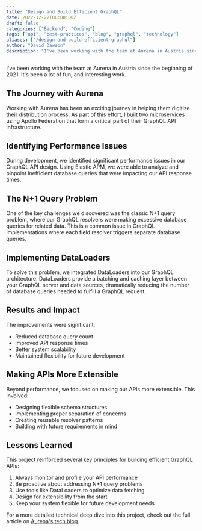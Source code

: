 ```yaml
---
title: "Design and Build Efficient GraphQL"
date: 2022-12-22T00:00:00Z
draft: false
categories: ["Backend", "Coding"]
tags: ["api", "best-practices", "blog", "graphql", "technology"]
aliases: ["/design-and-build-efficient-graphql"]
author: "David Dawson"
description: "I've been working with the team at Aurena in Austria since the beginning of 2021. It's been a lot of fun, and interesting work."
---
```


I've been working with the team at Aurena in Austria since the beginning of 2021. It's been a lot of fun, and interesting work.

## The Journey with Aurena

Working with Aurena has been an exciting journey in helping them digitize their distribution process. As part of this effort, I built two microservices using Apollo Federation that form a critical part of their GraphQL API infrastructure.

## Identifying Performance Issues

During development, we identified significant performance issues in our GraphQL API design. Using Elastic APM, we were able to analyze and pinpoint inefficient database queries that were impacting our API response times.

## The N+1 Query Problem

One of the key challenges we discovered was the classic N+1 query problem, where our GraphQL resolvers were making excessive database queries for related data. This is a common issue in GraphQL implementations where each field resolver triggers separate database queries.

## Implementing DataLoaders

To solve this problem, we integrated DataLoaders into our GraphQL architecture. DataLoaders provide a batching and caching layer between your GraphQL server and data sources, dramatically reducing the number of database queries needed to fulfill a GraphQL request.

## Results and Impact

The improvements were significant:
- Reduced database query count
- Improved API response times
- Better system scalability
- Maintained flexibility for future development

## Making APIs More Extensible

Beyond performance, we focused on making our APIs more extensible. This involved:
- Designing flexible schema structures
- Implementing proper separation of concerns
- Creating reusable resolver patterns
- Building with future requirements in mind

## Lessons Learned

This project reinforced several key principles for building efficient GraphQL APIs:
1. Always monitor and profile your API performance
2. Be proactive about addressing N+1 query problems
3. Use tools like DataLoaders to optimize data fetching
4. Design for extensibility from the start
5. Keep your system flexible for future development needs

For a more detailed technical deep dive into this project, check out the full article on [Aurena's tech blog](https://www.aurena.tech/en/blog/efficient-graphql).